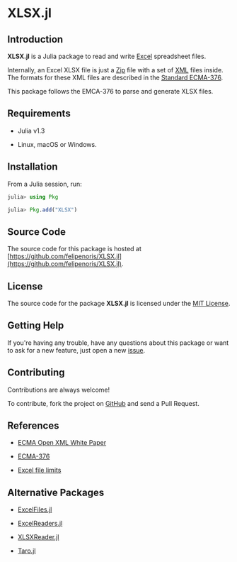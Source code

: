 
# XLSX.jl

## Introduction

**XLSX.jl** is a Julia package to read and write
[Excel](https://products.office.com/excel) spreadsheet files.

Internally, an Excel XLSX file is just a
[Zip](https://en.wikipedia.org/wiki/Zip_(file_format)) file with a set of
[XML](https://en.wikipedia.org/wiki/XML) files inside.
The formats for these XML files are described in
the [Standard ECMA-376](https://www.ecma-international.org/publications/standards/Ecma-376.htm).

This package follows the EMCA-376 to parse and generate XLSX files.

## Requirements

* Julia v1.3

* Linux, macOS or Windows.

## Installation

From a Julia session, run:

```julia
julia> using Pkg

julia> Pkg.add("XLSX")
```

## Source Code

The source code for this package is hosted at
[https://github.com/felipenoris/XLSX.jl](https://github.com/felipenoris/XLSX.jl).

## License

The source code for the package **XLSX.jl** is licensed under
the [MIT License](https://raw.githubusercontent.com/felipenoris/XLSX.jl/master/LICENSE).

## Getting Help

If you're having any trouble, have any questions about this package
or want to ask for a new feature,
just open a new [issue](https://github.com/felipenoris/XLSX.jl/issues).

## Contributing

Contributions are always welcome!

To contribute, fork the project on [GitHub](https://github.com/felipenoris/XLSX.jl)
and send a Pull Request.

## References

* [ECMA Open XML White Paper](https://www.ecma-international.org/wp-content/uploads/OpenXML-White-Paper.pdf)

* [ECMA-376](https://ecma-international.org/publications-and-standards/standards/ecma-376/)

* [Excel file limits](https://support.microsoft.com/en-us/office/excel-specifications-and-limits-1672b34d-7043-467e-8e27-269d656771c3)

## Alternative Packages

* [ExcelFiles.jl](https://github.com/davidanthoff/ExcelFiles.jl)

* [ExcelReaders.jl](https://github.com/davidanthoff/ExcelReaders.jl)

* [XLSXReader.jl](https://github.com/mpastell/XLSXReader.jl)

* [Taro.jl](https://github.com/aviks/Taro.jl)
